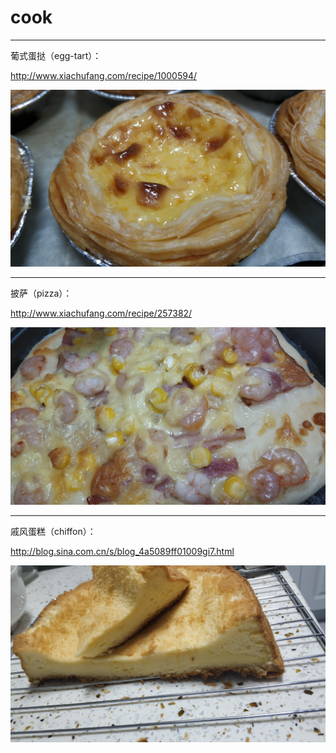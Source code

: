 # cook

---

葡式蛋挞（egg-tart）：

<http://www.xiachufang.com/recipe/1000594/>

![](./pictures/egg-tart.jpg)

---

披萨（pizza）：

<http://www.xiachufang.com/recipe/257382/>

![](./pictures/pizza.jpg)

---

戚风蛋糕（chiffon）：

<http://blog.sina.com.cn/s/blog_4a5089ff01009gi7.html>

![](./pictures/chiffon.jpg)

